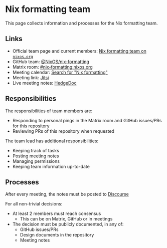 <!-- © 2024 Silvan Mosberger <contact@infinisil.com>
   -
   - SPDX-License-Identifier: MPL-2.0
   -->

# Nix formatting team

This page collects information and processes for the Nix formatting team.

## Links

- Official team page and current members: [Nix formatting team on `nixos.org`](https://nixos.org/community/teams/formatting)
- GitHub team: [@NixOS/nix-formatting](https://github.com/orgs/NixOS/teams/nix-formatting/members)
- Matrix room: [#nix-formatting:nixos.org](https://matrix.to/#/#nix-formatting:nixos.org)
- Meeting calendar: [Search for "Nix formatting"](https://calendar.google.com/calendar/u/0/embed?src=b9o52fobqjak8oq8lfkhg3t0qg@group.calendar.google.com)
- Meeting link: [Jitsi](https://meet.zrh.init7.net/nix-formatting)
- Live meeting notes: [HedgeDoc](https://pad.lassul.us/nix-formatting)

## Responsibilities

The responsibilities of team members are:
- Responding to personal pings in the Matrix room and GitHub issues/PRs for this repository
- Reviewing PRs of this repository when requested

The team lead has additional responsibilities:
- Keeping track of tasks
- Posting meeting notes
- Managing permissions
- Keeping team information up-to-date

## Processes

After every meeting, the notes must be posted to [Discourse](https://discourse.nixos.org/)

For all non-trivial decisions:
- At least 2 members must reach consensus
  - This can be on Matrix, GitHub or in meetings
- The decision must be publicly documented, in any of:
  - GitHub issues/PRs
  - Design documents in the repository
  - Meeting notes
